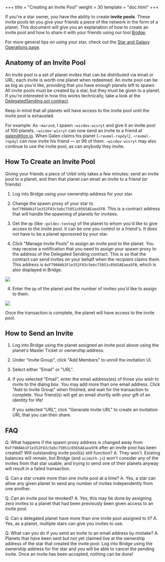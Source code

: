 +++
title = "Creating an Invite Pool"
weight = 30
template = "doc.html"
+++

If you're a star owner, you have the ability to create **invite pools**. These
invite pools let you give your friends a piece of the network in the form of a
planet. This document will give you an explanation of how to create an invite
pool and how to share it with your friends using our tool
[Bridge](https://bridge.urbit.org).

For more general tips on using your star, check out the [Star and Galaxy
Operations page](/using/).

## Anatomy of an Invite Pool

An invite pool is a set of planet invites that can be distributed via email or
URL; each invite is worth one planet when redeemed. An invite pool can be as big
as you'd like, providing that you have enough planets left to spawn. All invite
pools must be created by a star, but they must be given to a planet. If you're
interested in how this works technically, take a look at the
[DelegatedSending.sol
contract](https://github.com/urbit/azimuth/blob/master/contracts/DelegatedSending.sol).

Keep in mind that all planets will have access to the invite pool until the
invite pool is exhausted.

For example: As `~marzod`, I spawn `~wicdev-wisryt` and give it an invite pool
of 100 planets. `~wicdev-wisryt` can now send an invite to a friend at
galen@tlon.io. When Galen claims his planet (`~ravmel-ropdyl`), `~ravmel-ropdyl`
can now invite his friend — or 99 of them. `~wicdev-wisryt` may also continue to
use the invite pool, as can anybody they invite.

## How To Create an Invite Pool

Giving your friends a piece of Urbit only takes a few minutes: send an invite
pool to a planet, and then that planet can email an invite to a friend (or
friends)

1. Log into Bridge using your ownership address for your star.

2. Change the spawn proxy of your star to
   `0xF7908Ab1F1e352F83c5ebc75051c0565AEaea5FB`. This is a contract address that
   will handle the spawning of planets for invitees.

3. Get the `@p` (like `~poldec-tonteg`) of the planet to whom you'd like to give
   access to the invite pool. It can be one you control or a friend's. It does
   not have to be a planet sponsored by your star.

3. Click "Manage Invite Pools" to assign an invite pool to the planet. You may
   receive a notification that you need to assign your spawn proxy to the
   address of the Delegated Sending contract. This is so that the contract can
   send invites on your behalf when the recipient claims them. This address is
   `0xF7908Ab1F1e352F83c5ebc75051c0565AEaea5FB`, which is also displayed in Bridge.

![](https://media.urbit.org/docs/invite-pool/browser-point.png)

4. Enter the `@p` of the planet and the number of invites you'd like to assign to them.

![](https://media.urbit.org/docs/invite-pool/browser-create-pool.png)

Once the transaction is complete, the planet will have access to the invite pool.

## How to Send an Invite

1. Log into Bridge using the planet assigned an invite pool above using the
   planet's Master Ticket or ownership address.

2. Under "Invite Group", click "Add Members" to unroll the invitation UI.

3. Select either "Email" or "URL".

4. If you selected "Email", enter the email address(es) of those you wish to
   invite to the dialog box. You may add more than one email address. Click "Add to
   Invite Group" when finished, and wait for the transaction to complete. Your
   friend(s) will get an email shortly with your gift of an identity for life!

   If you selected "URL", click "Generate Invite URL" to create an invitation URL
   that you can then share.

## FAQ

Q. What happens if the spawn proxy address is changed away from
`0xF7908Ab1F1e352F83c5ebc75051c0565AEaea5FB` after an invite pool has been
created? Will outstanding invite pool(s) still function?
A. They won't. Existing balances will remain, but Bridge (and `azimuth-js`) won't
consider any of the invites from that star usable, and trying to send one of
their planets anyway will result in a failed transaction.

Q. Can a star create more than one invite pool at a time?
A. Yes, a star can allow any given planet to send any number of invites
independently from one another.

Q. Can an invite pool be revoked?
A. Yes, this may be done by assigning zero invites to a planet that had been
previously been given access to an invite pool.

Q. Can a delegated planet have more than one invite pool assigned to it?
A. Yes, as a planet, multiple stars can give you invites to use.

Q. What can you do if you send an invite to an email address by mistake?
A. Planets that have been sent but not yet claimed live at the
ownership address of the star that created the invite pool. Log into Bridge
using the ownership address for the star and you will be able to cancel the
pending invite. Once an invite has been accepted, nothing can be done!
